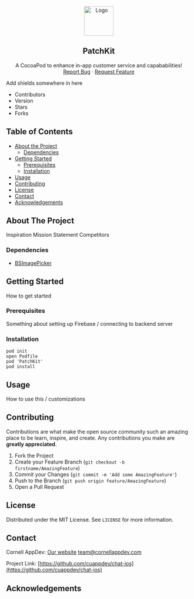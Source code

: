 <!-- PROJECT LOGO -->
<br />
<p align="center">
  <a href="https://github.com/othneildrew/Best-README-Template">
    <img src="images/logo.png" alt="Logo" width="80" height="80">
  </a>

  <h2 align="center">PatchKit</h2>

  <p align="center">
    A CocoaPod to enhance in-app customer service and capababilities!
    <br />
    <a href="https://github.com/othneildrew/Best-README-Template/issues">Report Bug</a>
    ·
    <a href="https://github.com/othneildrew/Best-README-Template/issues">Request Feature</a>
  </p>
</p>


Add shields somewhere in here
- Contributors
- Version
- Stars
- Forks


<!-- TABLE OF CONTENTS -->
## Table of Contents

* [About the Project](#about-the-project)
  * [Dependencies](#dependencies)
* [Getting Started](#getting-started)
  * [Prerequisites](#prerequisites)
  * [Installation](#installation)
* [Usage](#usage)
* [Contributing](#contributing)
* [License](#license)
* [Contact](#contact)
* [Acknowledgements](#acknowledgements)


## About The Project

Inspiration
Mission Statement
Competitors


### Dependencies

* [BSImagePicker](https://github.com/mikaoj/BSImagePicker)


<!-- GETTING STARTED -->
## Getting Started

How to get started

### Prerequisites

Something about setting up Firebase / connecting to backend server

### Installation

```
pod init
open Podfile
pod 'PatchKit'
pod install
```


<!-- USAGE EXAMPLES -->
## Usage

How to use this / customizations


<!-- CONTRIBUTING -->
## Contributing

Contributions are what make the open source community such an amazing place to be learn, inspire, and create. Any contributions you make are **greatly appreciated**.

1. Fork the Project
2. Create your Feature Branch (`git checkout -b firstname/AmazingFeature`)
3. Commit your Changes (`git commit -m 'Add some AmazingFeature'`)
4. Push to the Branch (`git push origin feature/AmazingFeature`)
5. Open a Pull Request


<!-- LICENSE -->
## License

Distributed under the MIT License. See `LICENSE` for more information.


<!-- CONTACT -->
## Contact

Cornell AppDev:
    [Our website](https://www.cornellappdev.com/)
    team@cornellappdev.com

Project Link: [https://github.com/cuappdev/chat-ios](https://github.com/cuappdev/chat-ios)



<!-- ACKNOWLEDGEMENTS -->
## Acknowledgements


